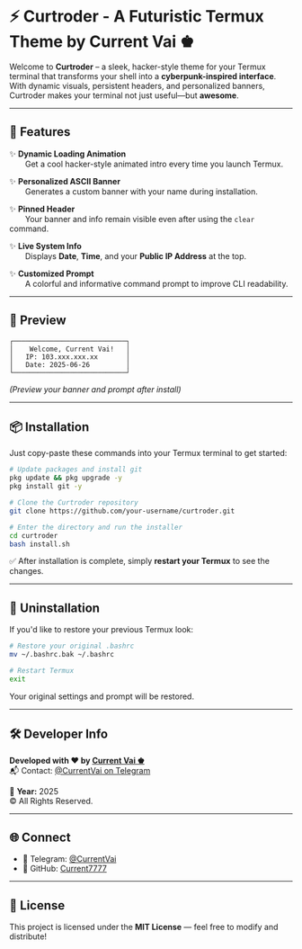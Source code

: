# ⚡ Curtroder - A Futuristic Termux Theme by Current Vai ♚

Welcome to **Curtroder** – a sleek, hacker-style theme for your Termux terminal that transforms your shell into a **cyberpunk-inspired interface**.  
With dynamic visuals, persistent headers, and personalized banners, Curtroder makes your terminal not just useful—but **awesome**.

---

## 🚀 Features

✨ **Dynamic Loading Animation**  
  Get a cool hacker-style animated intro every time you launch Termux.

✨ **Personalized ASCII Banner**  
  Generates a custom banner with your name during installation.

✨ **Pinned Header**  
  Your banner and info remain visible even after using the `clear` command.

✨ **Live System Info**  
  Displays **Date**, **Time**, and your **Public IP Address** at the top.

✨ **Customized Prompt**  
  A colorful and informative command prompt to improve CLI readability.

---

## 🧪 Preview

```
┌────────────────────────────┐
│    Welcome, Current Vai!   │
│   IP: 103.xxx.xxx.xx       │
│   Date: 2025-06-26         │
└────────────────────────────┘
```

*(Preview your banner and prompt after install)*

---

## 📦 Installation

Just copy-paste these commands into your Termux terminal to get started:

```bash
# Update packages and install git
pkg update && pkg upgrade -y
pkg install git -y

# Clone the Curtroder repository
git clone https://github.com/your-username/curtroder.git

# Enter the directory and run the installer
cd curtroder
bash install.sh
```

✅ After installation is complete, simply **restart your Termux** to see the changes.

---

## 🧹 Uninstallation

If you'd like to restore your previous Termux look:

```bash
# Restore your original .bashrc
mv ~/.bashrc.bak ~/.bashrc

# Restart Termux
exit
```

Your original settings and prompt will be restored.

---

## 🛠️ Developer Info

**Developed with ❤️ by [Current Vai ♚](https://github.com/Current7777)**  
📬 Contact: [@CurrentVai on Telegram](https://t.me/CurrentVai)

📅 **Year:** 2025  
© All Rights Reserved.

---

## 🌐 Connect

- 💬 Telegram: [@CurrentVai](https://t.me/CurrentVai)
- 🐙 GitHub: [Current7777](https://github.com/Current7777)

---

## 📢 License

This project is licensed under the **MIT License** — feel free to modify and distribute!
